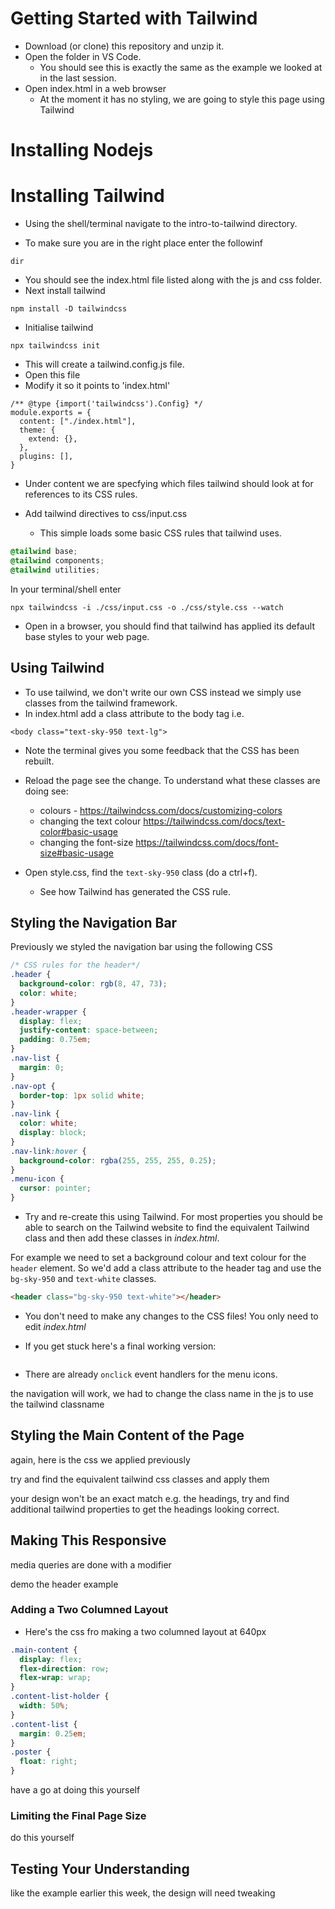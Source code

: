 # Getting Started with Tailwind

- Download (or clone) this repository and unzip it.
- Open the folder in VS Code.
  - You should see this is exactly the same as the example we looked at in the last session.
- Open index.html in a web browser
  - At the moment it has no styling, we are going to style this page using Tailwind

# Installing Nodejs

# Installing Tailwind

- Using the shell/terminal navigate to the intro-to-tailwind directory.

- To make sure you are in the right place enter the followinf

```
dir
```

- You should see the index.html file listed along with the js and css folder.
- Next install tailwind

```
npm install -D tailwindcss
```

- Initialise tailwind

```
npx tailwindcss init
```

- This will create a tailwind.config.js file.
- Open this file
- Modify it so it points to 'index.html'

```
/** @type {import('tailwindcss').Config} */
module.exports = {
  content: ["./index.html"],
  theme: {
    extend: {},
  },
  plugins: [],
}
```

- Under content we are specfying which files tailwind should look at for references to its CSS rules.

- Add tailwind directives to css/input.css
  - This simple loads some basic CSS rules that tailwind uses.

```css
@tailwind base;
@tailwind components;
@tailwind utilities;
```

In your terminal/shell enter

```
npx tailwindcss -i ./css/input.css -o ./css/style.css --watch
```

- Open in a browser, you should find that tailwind has applied its default base styles to your web page.

## Using Tailwind

- To use tailwind, we don't write our own CSS instead we simply use classes from the tailwind framework.
- In index.html add a class attribute to the body tag i.e.

```
<body class="text-sky-950 text-lg">
```

- Note the terminal gives you some feedback that the CSS has been rebuilt.
- Reload the page see the change.
  To understand what these classes are doing see:

  - colours - https://tailwindcss.com/docs/customizing-colors
  - changing the text colour https://tailwindcss.com/docs/text-color#basic-usage
  - changing the font-size https://tailwindcss.com/docs/font-size#basic-usage

- Open style.css, find the `text-sky-950` class (do a ctrl+f).
  - See how Tailwind has generated the CSS rule.

## Styling the Navigation Bar

Previously we styled the navigation bar using the following CSS

```css
/* CSS rules for the header*/
.header {
  background-color: rgb(8, 47, 73);
  color: white;
}
.header-wrapper {
  display: flex;
  justify-content: space-between;
  padding: 0.75em;
}
.nav-list {
  margin: 0;
}
.nav-opt {
  border-top: 1px solid white;
}
.nav-link {
  color: white;
  display: block;
}
.nav-link:hover {
  background-color: rgba(255, 255, 255, 0.25);
}
.menu-icon {
  cursor: pointer;
}
```

- Try and re-create this using Tailwind. For most properties you should be able to
  search on the Tailwind website to find the equivalent Tailwind class and then add these classes in _index.html_.

For example we need to set a background colour and text colour for the `header` element. So we'd add a class attribute to the header tag and use the `bg-sky-950` and `text-white` classes.

```html
<header class="bg-sky-950 text-white"></header>
```

- You don't need to make any changes to the CSS files! You only need to edit _index.html_

- If you get stuck here's a final working version:

```

```

- There are already `onclick` event handlers for the menu icons.

the navigation will work, we had to change the class name in the js to use the tailwind classname

## Styling the Main Content of the Page

again, here is the css we applied previously

try and find the equivalent tailwind css classes and apply them

your design won't be an exact match e.g. the headings, try and find additional tailwind properties to get the headings looking correct.

## Making This Responsive

media queries are done with a modifier

demo the header example

### Adding a Two Columned Layout

- Here's the css fro making a two columned layout at 640px

```css
.main-content {
  display: flex;
  flex-direction: row;
  flex-wrap: wrap;
}
.content-list-holder {
  width: 50%;
}
.content-list {
  margin: 0.25em;
}
.poster {
  float: right;
}
```

have a go at doing this yourself

### Limiting the Final Page Size

do this yourself

## Testing Your Understanding

like the example earlier this week, the design will need tweaking
